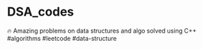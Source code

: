 # DSA_codes
🔥 Amazing problems on data structures and algo solved using C++ 
#algorithms #leetcode #data-structure

